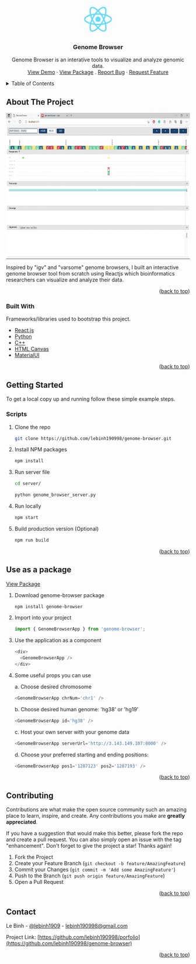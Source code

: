 <div id="top"></div>
<!--
*** Thanks for checking out the Best-README-Template. If you have a suggestion
*** that would make this better, please fork the repo and create a pull request
*** or simply open an issue with the tag "enhancement".
*** Don't forget to give the project a star!
*** Thanks again! Now go create something AMAZING! :D
-->

<!-- PROJECT SHIELDS -->
<!--
*** I'm using markdown "reference style" links for readability.
*** Reference links are enclosed in brackets [ ] instead of parentheses ( ).
*** See the bottom of this document for the declaration of the reference variables
*** for contributors-url, forks-url, etc. This is an optional, concise syntax you may use.
*** https://www.markdownguide.org/basic-syntax/#reference-style-links
-->
<!-- [![Contributors][contributors-shield]][contributors-url]
[![Forks][forks-shield]][forks-url]
[![Stargazers][stars-shield]][stars-url]
[![Issues][issues-shield]][issues-url]
[![MIT License][license-shield]][license-url]
[![LinkedIn][linkedin-shield]][linkedin-url] -->

<!-- PROJECT LOGO -->
<br />
<div align="center">
    <img src="public/logo192.png" alt="Logo" width="80" height="80">
  <h3 align="center">Genome Browser</h3>

  <p align="center">
    Genome Browser is an interative tools to visualize and analyze genomic data.
    <!-- <br />
    <a href="https://github.com/othneildrew/Best-README-Template"><strong>Explore the docs »</strong></a>
    <br /> -->
    <br />
    <a href="https://youtu.be/jPPwD95kp28">View Demo</a>
    ·
    <a href="https://www.npmjs.com/package/genome-browser">View Package</a>
    .
    <a href="https://github.com/lebinh190998/genome-browser/issues">Report Bug</a>
    ·
    <a href="https://github.com/lebinh190998/genome-browser/issues">Request Feature</a>
  </p>
</div>

<!-- TABLE OF CONTENTS -->
<details>
  <summary>Table of Contents</summary>
  <ol>
    <li>
      <a href="#about-the-project">About The Project</a>
      <ul>
        <li><a href="#built-with">Built With</a></li>
      </ul>
    </li>
    <li>
      <a href="#getting-started">Getting Started</a>
      <ul>
        <!-- <li><a href="#prerequisites">Prerequisites</a></li> -->
        <li><a href="#scripts">Scripts</a></li>
      </ul>
    </li>
    <li><a href="#use-as-a-package">Use as a package</a></li>
    <!-- <li><a href="#roadmap">Roadmap</a></li> -->
    <li><a href="#contributing">Contributing</a></li>
    <!-- <li><a href="#license">License</a></li> -->
    <li><a href="#contact">Contact</a></li>
    <!-- <li><a href="#acknowledgments">Acknowledgments</a></li> -->
  </ol>
</details>

<!-- ABOUT THE PROJECT -->

## About The Project

<a href="https://www.youtube.com/watch?v=jPPwD95kp28&ab_channel=BinhLe">
  <img align="center" src="public/cover.png" alt="Cover Image" width="800" height="400">
</a>

Inspired by "igv" and "varsome" genome browsers, I built an interactive genome browser tool from scratch using Reactjs which bioinformatics researchers can visualize and analyze their data.

<p align="right">(<a href="#top">back to top</a>)</p>

### Built With

Frameworks/libraries used to bootstrap this project.

- [React.js](https://reactjs.org/)
- [Python](https://www.python.org/)
- [C++](https://www.cplusplus.com/)
- [HTML Canvas](https://developer.mozilla.org/en-US/docs/Web/API/Canvas_API)
- [MaterialUI](https://mui.com/)

<p align="right">(<a href="#top">back to top</a>)</p>

<!-- GETTING STARTED -->

## Getting Started

To get a local copy up and running follow these simple example steps.

### Scripts

1. Clone the repo
   ```sh
   git clone https://github.com/lebinh190998/genome-browser.git
   ```
2. Install NPM packages
   ```sh
   npm install
   ```
3. Run server file
   ```sh
   cd server/
   ```
   ```sh
   python genome_browser_server.py
   ```
4. Run locally
   ```sh
   npm start
   ```
5. Build production version (Optional)
   ```sh
   npm run build
   ```

<p align="right">(<a href="#top">back to top</a>)</p>

<!-- USAGE EXAMPLES -->

## Use as a package
<a href="https://www.npmjs.com/package/genome-browser">View Package</a>

1. Download genome-browser package
   ```sh
   npm install genome-browser
   ```
2. Import into your project
   ```js
   import { GenomeBrowserApp } from 'genome-browser';
   ```
3. Use the application as a component
   ```js
   <div>
     <GenomeBrowserApp />
   </div>
   ```
4. Some useful props you can use

   a. Choose desired chromosome

   ```js
   <GenomeBrowserApp chrNum='chr1' />
   ```

   b. Choose desired human genome: 'hg38' or 'hg19'

   ```js
   <GenomeBrowserApp id='hg38' />
   ```

   c. Host your own server with your genome data

   ```js
   <GenomeBrowserApp serverUrl='http://3.143.149.107:8000' />
   ```

   d. Choose your preferred starting and ending positions:

   ```js
   <GenomeBrowserApp pos1='1287123' pos2='1287193' />
   ```

<p align="right">(<a href="#top">back to top</a>)</p>

<!-- CONTRIBUTING -->

## Contributing

Contributions are what make the open source community such an amazing place to learn, inspire, and create. Any contributions you make are **greatly appreciated**.

If you have a suggestion that would make this better, please fork the repo and create a pull request. You can also simply open an issue with the tag "enhancement".
Don't forget to give the project a star! Thanks again!

1. Fork the Project
2. Create your Feature Branch (`git checkout -b feature/AmazingFeature`)
3. Commit your Changes (`git commit -m 'Add some AmazingFeature'`)
4. Push to the Branch (`git push origin feature/AmazingFeature`)
5. Open a Pull Request

<p align="right">(<a href="#top">back to top</a>)</p>

<!-- LICENSE -->
<!-- ## License

Distributed under the MIT License. See `LICENSE.txt` for more information.

<p align="right">(<a href="#top">back to top</a>)</p> -->

<!-- CONTACT -->

## Contact

Le Binh - [@lebinh1909](https://www.linkedin.com/in/binhle19/) - lebinh190998@gmail.com

Project Link: [https://github.com/lebinh190998/porfolio](https://github.com/lebinh190998/genome-browser)

<!-- Production: [https://lebinhporfolio.netlify.app/](https://lebinhporfolio.netlify.app/) -->
<p align="right">(<a href="#top">back to top</a>)</p>

<!-- ACKNOWLEDGMENTS -->
<!-- ## Acknowledgments

Use this space to list resources you find helpful and would like to give credit to. I've included a few of my favorites to kick things off!

* [Choose an Open Source License](https://choosealicense.com)
* [GitHub Emoji Cheat Sheet](https://www.webpagefx.com/tools/emoji-cheat-sheet)
* [Malven's Flexbox Cheatsheet](https://flexbox.malven.co/)
* [Malven's Grid Cheatsheet](https://grid.malven.co/)
* [Img Shields](https://shields.io)
* [GitHub Pages](https://pages.github.com)
* [Font Awesome](https://fontawesome.com)
* [React Icons](https://react-icons.github.io/react-icons/search)

<p align="right">(<a href="#top">back to top</a>)</p> -->

<!-- MARKDOWN LINKS & IMAGES -->
<!-- https://www.markdownguide.org/basic-syntax/#reference-style-links -->
<!-- [contributors-shield]: https://img.shields.io/github/contributors/othneildrew/Best-README-Template.svg?style=for-the-badge
[contributors-url]: https://github.com/othneildrew/Best-README-Template/graphs/contributors
[forks-shield]: https://img.shields.io/github/forks/othneildrew/Best-README-Template.svg?style=for-the-badge
[forks-url]: https://github.com/othneildrew/Best-README-Template/network/members
[stars-shield]: https://img.shields.io/github/stars/othneildrew/Best-README-Template.svg?style=for-the-badge
[stars-url]: https://github.com/othneildrew/Best-README-Template/stargazers
[issues-shield]: https://img.shields.io/github/issues/othneildrew/Best-README-Template.svg?style=for-the-badge
[issues-url]: https://github.com/othneildrew/Best-README-Template/issues
[license-shield]: https://img.shields.io/github/license/othneildrew/Best-README-Template.svg?style=for-the-badge
[license-url]: https://github.com/othneildrew/Best-README-Template/blob/master/LICENSE.txt
[linkedin-shield]: https://img.shields.io/badge/-LinkedIn-black.svg?style=for-the-badge&logo=linkedin&colorB=555
[linkedin-url]: https://linkedin.com/in/othneildrew
[product-screenshot]: images/screenshot.png -->
